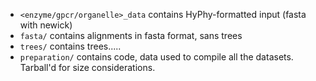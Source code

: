 + `<enzyme/gpcr/organelle>_data` contains HyPhy-formatted input (fasta with newick)
+ `fasta/` contains alignments in fasta format, sans trees
+ `trees/` contains trees.....
+ `preparation/` contains code, data used to compile all the datasets. Tarball'd for size considerations.